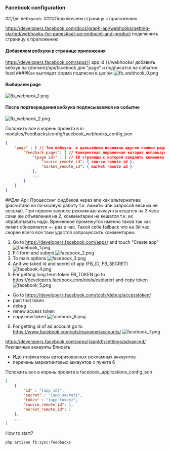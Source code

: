### Facebook configuration

##Для вебхуков:
####Подключаем страницу к приложению

https://developers.facebook.com/docs/graph-api/webhooks/getting-started/webhooks-for-pages#set-up-endpoint-and-product подключить страницу к приложению
#### Добавляем вебхуки в странице приложения
https://developers.facebook.com/apps/{ app id }}/webhooks/ добавить вебхук на {domain}/api/facebook для "page" и подписатся на событие feed
####Как выглядит форма подписки в целом
![fb_webhook_0.png](fb_webhook_0.png)
#### Выбираем page
![fb_webhook_1.png](fb_webhook_1.png)
#### После подтверждения вебхука подписываемся на событие
![fb_webhook_2.png](fb_webhook_2.png)

Положить все в корень проекта в in modules/Feedbacks/config/facebook_webhooks_config.json
```json
{
    "page" : { // Тип вебхука, в дальнейшем возможны другие помимо page
        "feedback_pages": { // Конкректная переменная которая используется в app/Services/Facebook/Webhooks/PageWebhook.php
            "{page id}" : { // ID страницы с которой хандлить комменты в фидбеки
                "source_remote_id": { source remote id },
                "market_remote_id": { market remote id }
            },
            ...
        }
    }
}

```


##Для Api:
Процессинг фидбеков через апи как альтернатива (расчитано на почасовую работу т.к. лимиты апи запросов весьма не весьма).
При первом запросе рекламные аккаунты кешатся на 3 часа сами же объявления на 2, комментарии не кешатся т.к. их обрабатывать надо.
Временное промежуток именно такой так как лимит обновляется +- раз в час. Такой себе failback что на 3й час скорее всего все таки удастся запроцессить комментарии.

1. Go to https://developers.facebook.com/apps/ and touch "Create app"
![facebook_1.png](facebook_1.png)
2. Fill form and submit
![facebook_2.png](facebook_2.png)
3. To main options
![facebook_3.png](facebook_3.png)
4. And we taked id and secret of app (FB_ID, FB_SECRET)
![facebook_4.png](facebook_4.png)
5. For getting long term token FB_TOKEN go to https://developers.facebook.com/tools/explorer/ and copy token
![facebook_5.png](facebook_5.png)
* Go to https://developers.facebook.com/tools/debug/accesstoken/
* past that token
* debug
* renew access token
* copy new token
![facebook_6.png](facebook_6.png)
6. For getting id of ad account go to https://www.facebook.com/ads/manager/accounts/
![facebook_7.png](facebook_7.png)



https://developers.facebook.com/apps/{appId}/settings/advanced/
Рекламные аккаунты
Вписать 
- Идентификаторы авторизованных рекламных аккаунтов
- перечень маркетинговых аккаунтов с пункта 6


Положить все в корень проекта в facebook_applications_config.json
```json
[
    {
        "id" : "{app id}",
        "secret" : "{app secret}",
        "token" : "{app token}",
        "source_remote_id": 1,
        "market_remote_id": 1
    },
    ...
]

```

How to start?
```shell
php artisan fb:sync:feedbacks

```

